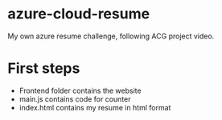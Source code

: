 # azure-cloud-resume
My own azure resume challenge, following ACG project video.

# First steps
- Frontend folder contains the website
- main.js contains code for counter
- index.html contains my resume in html format




